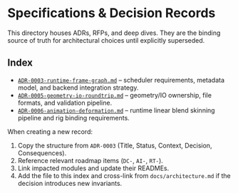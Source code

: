 # Specifications & Decision Records

This directory houses ADRs, RFPs, and deep dives. They are the binding source of truth for architectural choices until explicitly superseded.

## Index

- [`ADR-0003-runtime-frame-graph.md`](ADR-0003-runtime-frame-graph.md) – scheduler requirements, metadata model, and backend integration strategy.
- [`ADR-0005-geometry-io-roundtrip.md`](ADR-0005-geometry-io-roundtrip.md) – geometry/IO ownership, file formats, and validation pipeline.
- [`ADR-0006-animation-deformation.md`](ADR-0006-animation-deformation.md) – runtime linear blend skinning pipeline and rig binding requirements.

When creating a new record:

1. Copy the structure from `ADR-0003` (Title, Status, Context, Decision, Consequences).
2. Reference relevant roadmap items (`DC-`, `AI-`, `RT-`).
3. Link impacted modules and update their READMEs.
4. Add the file to this index and cross-link from `docs/architecture.md` if the decision introduces new invariants.
